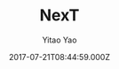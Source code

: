 ---
title: NexT
github: https://github.com/Simpleyyt/jekyll-theme-next
demo: https://simpleyyt.github.io/jekyll-theme-next/
author: Yitao Yao
ssg:
  - Jekyll
cms:
  - Markdown
date: 2017-07-21T08:44:59.000Z
description: Elegant theme for Jekyll.
draft: true
publish_date: '2017-07-21T08:44:59Z'
update_date: '2018-11-21T02:03:20Z'
github_star: 747
github_fork: 763
---